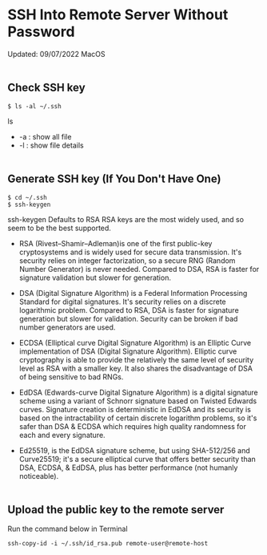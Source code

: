 # SSH Into Remote Server Without Password

Updated: 09/07/2022
MacOS
<br></br>

## Check SSH key

```
$ ls -al ~/.ssh
```

ls

* -a : show all file
* -l : show file details
<br></br>

## Generate SSH key (If You Don't Have One)

```
$ cd ~/.ssh
$ ssh-keygen
```

ssh-keygen
Defaults to RSA
RSA keys are the most widely used, and so seem to be the best supported.

* RSA (Rivest–Shamir–Adleman)is one of the first public-key cryptosystems and is widely used for secure data transmission. It's security relies on integer factorization, so a secure RNG (Random Number Generator) is never needed. Compared to DSA, RSA is faster for signature validation but slower for generation.

* DSA (Digital Signature Algorithm) is a Federal Information Processing Standard for digital signatures. It's security relies on a discrete logarithmic problem. Compared to RSA, DSA is faster for signature generation but slower for validation. Security can be broken if bad number generators are used.

* ECDSA (Elliptical curve Digital Signature Algorithm) is an Elliptic Curve implementation of DSA (Digital Signature Algorithm). Elliptic curve cryptography is able to provide the relatively the same level of security level as RSA with a smaller key. It also shares the disadvantage of DSA of being sensitive to bad RNGs.

* EdDSA (Edwards-curve Digital Signature Algorithm) is a digital signature scheme using a variant of Schnorr signature based on Twisted Edwards curves. Signature creation is deterministic in EdDSA and its security is based on the intractability of certain discrete logarithm problems, so it's safer than DSA & ECDSA which requires high quality randomness for each and every signature.

* Ed25519, is the EdDSA signature scheme, but using SHA-512/256 and Curve25519; it's a secure elliptical curve that offers better security than DSA, ECDSA, & EdDSA, plus has better performance (not humanly noticeable).
<br></br>

## Upload the public key to the remote server
Run the command below in Terminal

```
ssh-copy-id -i ~/.ssh/id_rsa.pub remote-user@remote-host
```
